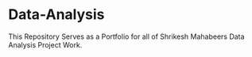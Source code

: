 # Data-Analysis
This Repository Serves as a Portfolio for all of Shrikesh Mahabeers Data Analysis Project Work.
